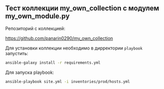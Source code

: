 ## Тест коллекции my_own_collection с модулем my_own_module.py

Репозиторий с коллекцией:

https://github.com/panarin0290/my_own_collection

Для установки коллекции необходимо в дирректории `playbook` запустить:

```bash
ansible-galaxy install -r requirements.yml
```

Для запуска playbook:

```bash
ansible-playbook site.yml -i inventories/prod/hosts.yml
```
